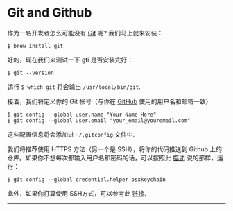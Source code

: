 # Git and Github

作为一名开发者怎么可能没有 [Git](http://git-scm.com/) 呢? 我们马上就来安装：

    $ brew install git

好的，现在我们来测试一下 gti 是否安装完好：

    $ git --version

运行 `$ which git` 将会输出 `/usr/local/bin/git`.

接着，我们将定义你的 Git 帐号（与你在 [GitHub](https://github.com/) 使用的用户名和邮箱一致）

    $ git config --global user.name "Your Name Here"
    $ git config --global user.email "your_email@youremail.com"

这些配置信息将会添加进 `~/.gitconfig` 文件中.

我们将推荐使用 HTTPS 方法（另一个是 SSH），将你的代码推送到 Github 上的仓库。如果你不想每次都输入用户名和密码的话，可以按照此 [描述](https://help.github.com/articles/set-up-git) 说的那样，运行：

    $ git config --global credential.helper osxkeychain

此外，如果你打算使用 SSH方式，可以参考此 [链接](https://help.github.com/articles/generating-ssh-keys).

- - -

